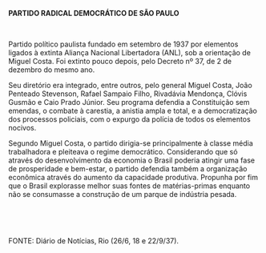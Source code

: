 **PARTIDO RADICAL DEMOCRÁTICO DE SÃO PAULO**

 

Partido político paulista fundado em setembro de 1937 por elementos
ligados à extinta Aliança Nacional Libertadora (ANL), sob a orientação
de Miguel Costa. Foi extinto pouco depois, pelo Decreto nº 37, de 2 de
dezembro do mesmo ano.

Seu diretório era integrado, entre outros, pelo general Miguel Costa,
João Penteado Stevenson, Rafael Sampaio Filho, Rivadávia Mendonça,
Clóvis Gusmão e Caio Prado Júnior. Seu programa defendia a Constituição
sem emendas, o combate à carestia, a anistia ampla e total, e a
democratização dos processos policiais, com o expurgo da polícia de
todos os elementos nocivos.

Segundo Miguel Costa, o partido dirigia-se principalmente à classe média
trabalhadora e pleiteava o regime democrático. Considerando que só
através do desenvolvimento da economia o Brasil poderia atingir uma fase
de prosperidade e bem-estar, o partido defendia também a organização
econômica através do aumento da capacidade produtiva. Propunha por fim
que o Brasil explorasse melhor suas fontes de matérias-primas enquanto
não se consumasse a construção de um parque de indústria pesada.

 

 

FONTE: Diário de Notícias, Rio (26/6, 18 e 22/9/37).

 

